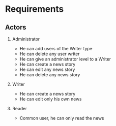 # Requirements

## Actors 
1. Administrator
    - He can add users of the Writer type
    - He can delete any user writer
    - He can give an administrator level to a Writer
    - He can create a news story 
    - He can edit any news story
    - He can delete any news story

2. Writer
    - He can create a news story
    - He can edit only his own news

3. Reader
    - Common user, he can only read the news



